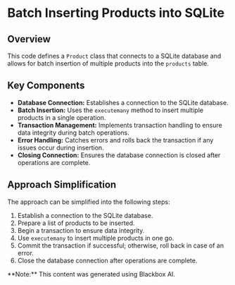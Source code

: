 # Batch Inserting Products into SQLite

## Overview

This code defines a `Product` class that connects to a SQLite database and allows for batch insertion of multiple products into the `products` table.

## Key Components

- **Database Connection:** Establishes a connection to the SQLite database.
- **Batch Insertion:** Uses the `executemany` method to insert multiple products in a single operation.
- **Transaction Management:** Implements transaction handling to ensure data integrity during batch operations.
- **Error Handling:** Catches errors and rolls back the transaction if any issues occur during insertion.
- **Closing Connection:** Ensures the database connection is closed after operations are complete.

## Approach Simplification

The approach can be simplified into the following steps:

1.  Establish a connection to the SQLite database.
2.  Prepare a list of products to be inserted.
3.  Begin a transaction to ensure data integrity.
4.  Use `executemany` to insert multiple products in one go.
5.  Commit the transaction if successful; otherwise, roll back in case of an error.
6.  Close the database connection after operations are complete.

<div class="note">**Note:** This content was generated using Blackbox AI.</div>
